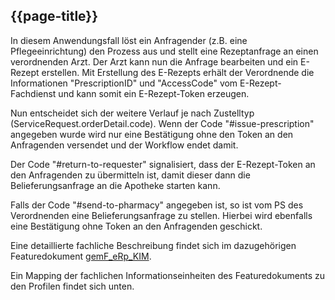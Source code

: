 ## {{page-title}}

In diesem Anwendungsfall löst ein Anfragender (z.B. eine Pflegeeinrichtung) den Prozess aus und stellt eine Rezeptanfrage an einen verordnenden Arzt. Der Arzt kann nun die Anfrage bearbeiten und ein E-Rezept erstellen. Mit Erstellung des E-Rezepts erhält der Verordnende die Informationen "PrescriptionID" und "AccessCode" vom E-Rezept-Fachdienst und kann somit ein E-Rezept-Token erzeugen.

Nun entscheidet sich der weitere Verlauf je nach Zustelltyp (ServiceRequest.orderDetail.code). Wenn der Code "#issue-prescription" angegeben wurde wird nur eine Bestätigung ohne den Token an den Anfragenden versendet und der Workflow endet damit.

Der Code "#return-to-requester" signalisiert, dass der E-Rezept-Token an den Anfragenden zu übermitteln ist, damit dieser dann die Belieferungsanfrage an die Apotheke starten kann.

Falls der Code "#send-to-pharmacy" angegeben ist, so ist vom PS des Verordnenden eine Belieferungsanfrage zu stellen. Hierbei wird ebenfalls eine Bestätigung ohne Token an den Anfragenden geschickt.

Eine detaillierte fachliche Beschreibung findet sich im dazugehörigen Featuredokument [gemF_eRp_KIM](https://fachportal.gematik.de/schnelleinstieg/downloadcenter/feature-dokumente).

Ein Mapping der fachlichen Informationseinheiten des Featuredokuments zu den Profilen findet sich unten.
